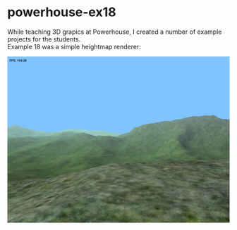 # powerhouse-ex18

While teaching 3D grapics at Powerhouse, I created a number of example projects for the students.  
Example 18 was a simple heightmap renderer:  

<img src="https://github.com/joao-almgren/powerhouse-ex18/blob/main/Screenshot.png?raw=true" width=600>
